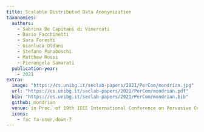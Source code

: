 ```yaml
---
title: Scalable Distributed Data Anonymization
taxonomies:
  authors:
    - Sabrina De Capitani di Vimercati
    - Dario Facchinetti
    - Sara Foresti
    - Gianluca Oldani
    - Stefano Paraboschi
    - Matthew Rossi
    - Pierangela Samarati
  publication-year:
    - 2021
extra:
  image: "https://cs.unibg.it/seclab-papers/2021/PerCom/mondrian.jpg"
  url: "https://cs.unibg.it/seclab-papers/2021/PerCom/mondrian.pdf"
  bib: "https://cs.unibg.it/seclab-papers/2021/PerCom/mondrian.bib"
  github: mondrian
  venue: in Proc. of 19th IEEE International Conference on Pervasive Computing and Communications (PerCom), Kassel, Germany. March 22-26, 2021
  icons:
    - fac fa-user,down-7
---
```

